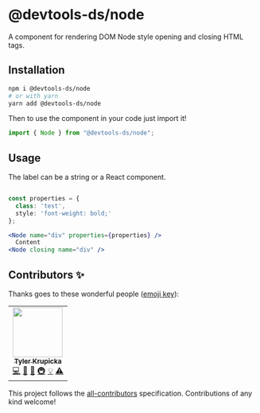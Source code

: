 # @devtools-ds/node

A component for rendering DOM Node style opening and closing HTML tags.

## Installation

```sh
npm i @devtools-ds/node
# or with yarn
yarn add @devtools-ds/node
```

Then to use the component in your code just import it!

```js
import { Node } from "@devtools-ds/node";
```

## Usage

The label can be a string or a React component.

```jsx

const properties = {
  class: 'test',
  style: 'font-weight: bold;'
};

<Node name="div" properties={properties} />
  Content
<Node closing name="div" />

```

## Contributors ✨

Thanks goes to these wonderful people ([emoji key](https://allcontributors.org/docs/en/emoji-key)):

<!-- ALL-CONTRIBUTORS-LIST:START - Do not remove or modify this section -->
<!-- prettier-ignore-start -->
<!-- markdownlint-disable -->
<table>
  <tr>
    <td align="center"><a href="https://github.com/tkrupicka"><img src="https://github.com/avatars/u/3976??s=100" width="100px;" alt=""/><br /><sub><b>Tyler Krupicka</b></sub></a><br /><a href="https://github.com/intuit/devtools-ds/commits?author=tkrupicka" title="Code">💻</a> <a href="https://github.com/intuit/devtools-ds/commits?author=tkrupicka" title="Documentation">📖</a> <a href="#design-tkrupicka" title="Design">🎨</a> <a href="#infra-tkrupicka" title="Infrastructure (Hosting, Build-Tools, etc)">🚇</a> <a href="#example-tkrupicka" title="Examples">💡</a> <a href="https://github.com/intuit/devtools-ds/commits?author=tkrupicka" title="Tests">⚠️</a></td>
  </tr>
</table>

<!-- markdownlint-restore -->
<!-- prettier-ignore-end -->

<!-- ALL-CONTRIBUTORS-LIST:END -->

This project follows the [all-contributors](https://github.com/all-contributors/all-contributors) specification. Contributions of any kind welcome!
